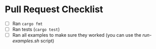 # Pull Request Checklist

* [ ] Ran `cargo fmt`
* [ ] Ran tests (`cargo test`)
* [ ] Ran all examples to make sure they worked (you can use the _run-examples.sh_ script)